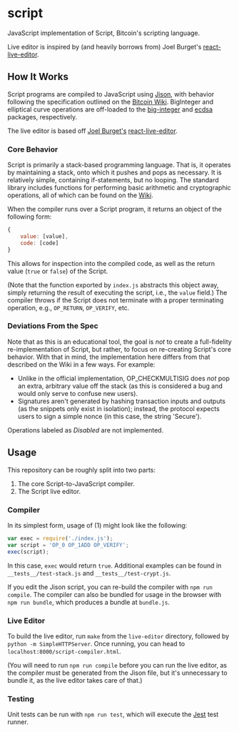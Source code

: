 script
======

JavaScript implementation of Script, Bitcoin's scripting language.

Live editor is inspired by (and heavily borrows from) Joel Burget's [react-live-editor](https://github.com/joelburget/react-live-editor).

## How It Works

Script programs are compiled to JavaScript using [Jison](http://zaach.github.io/jison/), with behavior following the specification outlined on the [Bitcoin Wiki](https://en.bitcoin.it/wiki/Script). BigInteger and elliptical curve operations are off-loaded to the [big-integer](https://www.npmjs.org/package/big-integer) and [ecdsa](https://www.npmjs.org/package/ecdsa) packages, respectively.

The live editor is based off [Joel Burget's](http://joelburget.com/) [react-live-editor](https://github.com/joelburget/react-live-editor/).

### Core Behavior

Script is primarily a stack-based programming language. That is, it operates by maintaining a stack, onto which it pushes and pops as necessary. It is relatively simple, containing if-statements, but no looping. The standard library includes functions for performing basic arithmetic and cryptographic operations, all of which can be found on the [Wiki](https://en.bitcoin.it/wiki/Script).

When the compiler runs over a Script program, it returns an object of the following form:

```js
{
    value: [value],
    code: [code]
}
```

This allows for inspection into the compiled code, as well as the return value (`true` or `false`) of the Script.

(Note that the function exported by `index.js` abstracts this object away, simply returning the result of executing the script, i.e., the `value` field.) The compiler throws if the Script does not terminate with a proper terminating operation, e.g., `OP_RETURN`, `OP_VERIFY`, etc.

### Deviations From the Spec

Note that as this is an educational tool, the goal is _not_ to create a full-fidelity re-implementation of Script, but rather, to focus on re-creating Script's core behavior. With that in mind, the implementation here differs from that described on the Wiki in a few ways. For example:

- Unlike in the official implementation, OP_CHECKMULTISIG does _not_ pop an extra, arbitrary value off the stack (as this is considered a bug and would only serve to confuse new users).
- Signatures aren't generated by hashing transaction inputs and outputs (as the snippets only exist in isolation); instead, the protocol expects users to sign a simple nonce (in this case, the string 'Secure').

Operations labeled as _Disabled_ are not implemented.

## Usage

This repository can be roughly split into two parts:

1. The core Script-to-JavaScript compiler.
2. The Script live editor.

### Compiler

In its simplest form, usage of (1) might look like the following:

```js
var exec = require('./index.js');
var script = 'OP_0 OP_1ADD OP_VERIFY';
exec(script);
```

In this case, `exec` would return `true`. Additional examples can be found in `__tests__/test-stack.js` and `__tests__/test-crypt.js`.

If you edit the Jison script, you can re-build the compiler with `npm run compile`. The compiler can also be bundled for usage in the browser with `npm run bundle`, which produces a bundle at `bundle.js`.

### Live Editor

To build the live editor, run `make` from the `live-editor` directory, followed by `python -m SimpleHTTPServer`. Once running, you can head to `localhost:8000/script-compiler.html`.

(You will need to run `npm run compile` before you can run the live editor, as the compiler must be generated from the Jison file, but it's unnecessary to bundle it, as the live editor takes care of that.)

### Testing

Unit tests can be run with `npm run test`, which will execute the [Jest](https://facebook.github.io/jest/) test runner.
